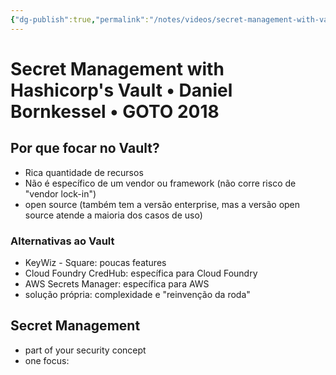 ```yaml
---
{"dg-publish":true,"permalink":"/notes/videos/secret-management-with-vault/","dgHomeLink":true,"dgPassFrontmatter":false,"dgShowBacklinks":true,"dgShowLocalGraph":false}
---
```


# Secret Management with Hashicorp's Vault • Daniel Bornkessel • GOTO 2018

## Por que focar no Vault?

- Rica quantidade de recursos
- Não é específico de um vendor ou framework (não corre risco de "vendor lock-in")
- open source (também tem a versão enterprise, mas a versão open source atende a maioria dos casos de uso)

### Alternativas ao Vault

- KeyWiz - Square: poucas features
- Cloud Foundry CredHub: específica para Cloud Foundry
- AWS Secrets Manager: específica para AWS
- solução própria: complexidade e "reinvenção da roda"


## Secret Management

- part of your security concept
- one focus: 
